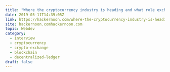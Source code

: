 ```yaml
---
title: "Where the cryptocurrency industry is heading and what role exchanges play"
date: 2019-05-11T14:39:05Z
link: https://hackernoon.com/where-the-cryptocurrency-industry-is-heading-and-what-role-exchanges-play-e3f1aeb3b887?source=rss----3a8144eabfe3---4&utm_medium=RSS&utm_source=hune
site: hackernoon.comhackernoon.com
topic: Webdev
category:
  - interview
  - cryptocurrency
  - crypto-exchange
  - blockchain
  - decentralized-ledger
draft: false
---
```

